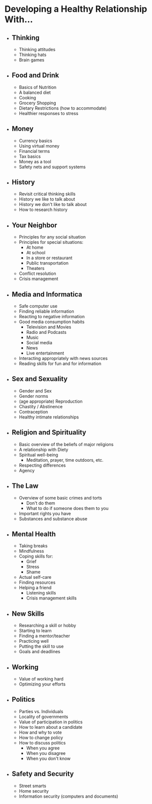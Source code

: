 # Developing a Healthy Relationship With...

- ## **Thinking**
  - Thinking attitudes
  - Thinking hats
  - Brain games
- ## **Food and Drink**
  - Basics of Nutrition
  - A balanced diet
  - Cooking
  - Grocery Shopping
  - Dietary Restrictions (how to accommodate)
  - Healthier responses to stress
- ## **Money**
  - Currency basics
  - Using virtual money 
  - Financial terms
  - Tax basics
  - Money as a tool
  - Safety nets and support systems
- ## **History**
  - Revisit critical thinking skills
  - History we like to talk about
  - History we don't like to talk about
  - How to research history
- ## **Your Neighbor**
  - Principles for any social situation
  - Principles for special situations:
    - At home
    - At school
    - In a store or restaurant
    - Public transportation
    - Theaters
  - Conflict resolution
  - Crisis management
- ## **Media and Informatica**
  - Safe computer use
  - Finding reliable information
  - Reacting to negative information
  - Good media consumption habits
    - Television and Movies
    - Radio and Podcasts
    - Music
    - Social media
    - News
    - Live entertainment
  - Interacting appropriately with news sources
  - Reading skills for fun and for information
- ## **Sex and Sexuality**
  - Gender and Sex
  - Gender norms
  - (age appropriate) Reproduction
  - Chastity / Abstinence
  - Contraception
  - Healthy intimate relationships
- ## **Religion and Spirituality**
  - Basic overview of the beliefs of major religions
  - A relationship with Diety
  - Spiritual well-being
    - Meditation, prayer, time outdoors, etc.
  - Respecting differences
  - Agency
- ## **The Law**
  - Overview of some basic crimes and torts
    - Don't do them
    - What to do if someone does them to you
  - Important rights you have
  - Substances and substance abuse
- ## **Mental Health**
  - Taking breaks
  - Mindfulness
  - Coping skills for:
    - Grief
    - Stress
    - Shame
  - Actual self-care
  - Finding resources
  - Helping a friend
    - Listening skills
    - Crisis management skills
- ## **New Skills**
  - Researching a skill or hobby
  - Starting to learn
  - Finding a mentor/teacher
  - Practicing well
  - Putting the skill to use
  - Goals and deadlines
- ## **Working**
  - Value of working hard
  - Optimizing your efforts
- ## **Politics**
  - Parties vs. Individuals
  - Locality of governments
  - Value of participation in politics
  - How to learn about a candidate
  - How and why to vote
  - How to change policy
  - How to discuss politics
    - When you agree
    - When you disagree
    - When you don't know
- ## **Safety and Security**
    - Street smarts
    - Home security
    - Information security (computers and documents)
